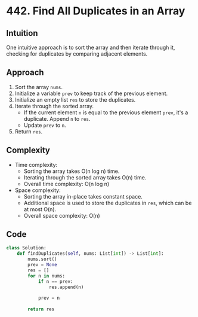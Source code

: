 # 442. Find All Duplicates in an Array
## Intuition
One intuitive approach is to sort the array and then iterate through it, checking for duplicates by comparing adjacent elements.

## Approach
1. Sort the array `nums`.
2. Initialize a variable `prev` to keep track of the previous element.
3. Initialize an empty list `res` to store the duplicates.
4. Iterate through the sorted array.
    - If the current element `n` is equal to the previous element `prev`, it's a duplicate. Append `n` to `res`.
    - Update `prev` to `n`.
5. Return `res`.

## Complexity
- Time complexity:
    - Sorting the array takes O(n log n) time.
    - Iterating through the sorted array takes O(n) time.
    - Overall time complexity: O(n log n)
- Space complexity:
    - Sorting the array in-place takes constant space.
    - Additional space is used to store the duplicates in `res`, which can be at most O(n).
    - Overall space complexity: O(n)

## Code
```python
class Solution:
    def findDuplicates(self, nums: List[int]) -> List[int]:
        nums.sort()
        prev = None
        res = []
        for n in nums:
            if n == prev:
                res.append(n)
            
            prev = n
        
        return res
```